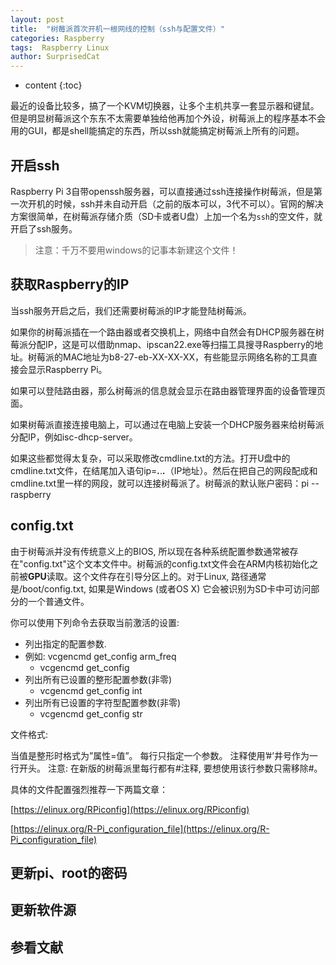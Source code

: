 ```yaml
---
layout: post
title:  "树莓派首次开机一根网线的控制（ssh与配置文件）"
categories: Raspberry
tags:  Raspberry Linux
author: SurprisedCat
---
```


* content
{:toc}

最近的设备比较多，搞了一个KVM切换器，让多个主机共享一套显示器和键鼠。但是明显树莓派这个东东不太需要单独给他再加个外设，树莓派上的程序基本不会用的GUI，都是shell能搞定的东西，所以ssh就能搞定树莓派上所有的问题。

## 开启ssh ##

Raspberry Pi 3自带openssh服务器，可以直接通过ssh连接操作树莓派，但是第一次开机的时候，ssh并未自动开启（之前的版本可以，3代不可以）。官网的解决方案很简单，在树莓派存储介质（SD卡或者U盘）上加一个名为``ssh``的空文件，就开启了ssh服务。

>注意：千万不要用windows的记事本新建这个文件！

<!--excerpt_separator_here-->

## 获取Raspberry的IP ##

当ssh服务开启之后，我们还需要树莓派的IP才能登陆树莓派。

如果你的树莓派插在一个路由器或者交换机上，网络中自然会有DHCP服务器在树莓派分配IP，这是可以借助nmap、ipscan22.exe等扫描工具搜寻Raspberry的地址。树莓派的MAC地址为b8-27-eb-XX-XX-XX，有些能显示网络名称的工具直接会显示Raspberry Pi。

如果可以登陆路由器，那么树莓派的信息就会显示在路由器管理界面的设备管理页面。

如果树莓派直接连接电脑上，可以通过在电脑上安装一个DHCP服务器来给树莓派分配IP，例如isc-dhcp-server。

如果这些都觉得太复杂，可以采取修改cmdline.txt的方法。打开U盘中的cmdline.txt文件，在结尾加入语句ip=***.***.***.***（IP地址）。然后在把自己的网段配成和cmdline.txt里一样的网段，就可以连接树莓派了。树莓派的默认账户密码：pi -- raspberry

## config.txt ##

由于树莓派并没有传统意义上的BIOS, 所以现在各种系统配置参数通常被存在"config.txt"这个文本文件中。树莓派的config.txt文件会在ARM内核初始化之前被**GPU**读取。这个文件存在引导分区上的。对于Linux, 路径通常是/boot/config.txt, 如果是Windows (或者OS X) 它会被识别为SD卡中可访问部分的一个普通文件。

你可以使用下列命令去获取当前激活的设置: 

* 列出指定的配置参数. 
* 例如: vcgencmd get_config arm_freq 
    + vcgencmd get_config 
* 列出所有已设置的整形配置参数(非零) 
    + vcgencmd get_config int 
* 列出所有已设置的字符型配置参数(非零) 
    + vcgencmd get_config str

文件格式:

当值是整形时格式为”属性=值”。 每行只指定一个参数。 注释使用’#’井号作为一行开头。 
注意: 在新版的树莓派里每行都有#注释, 要想使用该行参数只需移除#。

具体的文件配置强烈推荐一下两篇文章：

[https://elinux.org/RPiconfig](https://elinux.org/RPiconfig)

[https://elinux.org/R-Pi_configuration_file](https://elinux.org/R-Pi_configuration_file)


## 更新pi、root的密码 ##


## 更新软件源 ##


## 参看文献 ##

